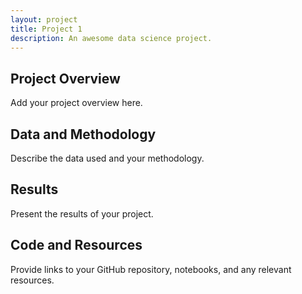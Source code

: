 ```yaml
---
layout: project
title: Project 1
description: An awesome data science project.
---
```


## Project Overview

Add your project overview here.

## Data and Methodology

Describe the data used and your methodology.

## Results

Present the results of your project.

## Code and Resources

Provide links to your GitHub repository, notebooks, and any relevant resources.
